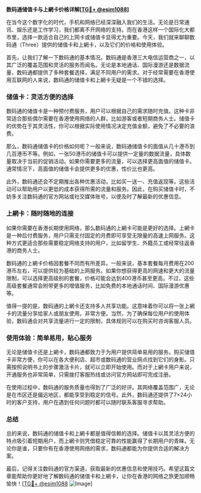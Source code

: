 **数码通储值卡与上網卡价格详解[[TG💪+ @esim1088](https://t.me/s/esim1088)]**

在当今这个数字化的时代，手机和网络已经深深融入我们的生活。无论是日常通讯、娱乐还是工作学习，我们都离不开网络的支持。而在香港这样一个国际化大都市里，选择一款适合自己的上网卡或储值卡显得尤为重要。今天，我们就来聊聊数码通（Three）提供的储值卡和上網卡，以及它们的价格和使用体验。

首先，让我们了解一下数码通的基本情况。数码通是香港三大电信运营商之一，以其广泛的覆盖范围和灵活的服务而闻名。无论是本地通话、国际漫游还是数据流量，数码通都提供了多种套餐选择，满足不同用户的需求。对于经常需要在香港使用互联网的人来说，数码通的储值卡和上網卡无疑是一个不错的选择。

### 储值卡：灵活方便的选择

数码通的储值卡是一种预付费服务，用户可以根据自己的需求随时充值。这种卡非常适合那些偶尔需要在香港使用网络的人群，比如游客或者短期商务人士。储值卡的优势在于其灵活性，你可以根据实际使用情况决定充值金额，避免了不必要的浪费。

那么，数码通储值卡的价格如何呢？一般来说，数码通储值卡的面值从几十港币到几百港币不等。例如，一张50港币的储值卡可以提供一定量的数据流量，具体数量取决于当前的促销活动。如果你需要更多的流量，可以选择更高面值的储值卡。通常情况下，高面值的储值卡会提供更多的优惠，性价比也更高。

此外，数码通还会不定期推出各种优惠活动，比如买一送一、充值返现等。这些活动可以帮助用户以更低的成本获得所需的流量和服务。因此，在购买储值卡时，不妨多关注数码通的官方网站或社交媒体账号，以便及时了解最新的优惠信息。

### 上網卡：随时随地的连接

如果你需要在香港长期使用网络，那么数码通的上網卡可能是更好的选择。上網卡是一种后付费服务，用户只需支付固定的月费即可享受无限量的高速上网服务。这种方式更适合那些需要稳定网络支持的用户，比如留学生、外籍员工或经常往返香港的商务人士。

数码通的上網卡价格因套餐不同而有所差异。一般来说，基本套餐每月费用在200港币左右，可以提供较为基础的上网服务。如果你想获得更高的网速和更大的流量限制，可以选择更高级别的套餐，价格可能会达到400港币甚至更高。不过，这些高级套餐通常会附带更多的增值服务，比如免费的本地通话时间、国际漫游优惠等。

值得一提的是，数码通的上網卡还支持多人共享功能。这意味着你可以将一张上網卡的流量分享给家人或朋友使用，非常方便。当然，为了确保每位用户的使用体验，数码通会对共享流量进行一定的限制，具体规则可以在购买时咨询客服人员。

### 使用体验：简单易用，贴心服务

无论是储值卡还是上網卡，数码通都致力于为用户提供简单易用的服务。购买储值卡非常方便，你可以在各大便利店、超市或数码通的营业网点找到它们的身影。只需按照说明书上的步骤激活卡片，就可以立即开始使用。而对于上網卡用户来说，开通服务也非常简单，只需拨打客服热线或访问官方网站即可完成注册。

在使用过程中，数码通的服务质量也得到了广泛的好评。其网络覆盖范围广，无论是在市区还是偏远地区，都能享受到稳定的信号。此外，数码通还提供了7×24小时的客户支持，用户在遇到任何问题时都可以随时联系客服寻求帮助。

### 总结

总的来说，数码通的储值卡和上網卡都是值得信赖的选择。储值卡以其灵活方便的特点吸引着短期用户，而上網卡则凭借稳定可靠的性能赢得了长期用户的青睐。无论你是谁，只要你有在香港使用网络的需求，数码通都能为你提供合适的解决方案。

最后，记得关注数码通的官方渠道，获取最新的优惠信息和使用技巧。希望这篇文章能帮助你更好地了解数码通的储值卡和上網卡，让你在香港的网络之旅更加顺畅愉快！[[TG💪+ @esim1088](https://t.me/s/esim1088) ![Image](https://i.postimg.cc/4NQfJmqS/Snipaste-2025-05-13-00-14-12.png)]
